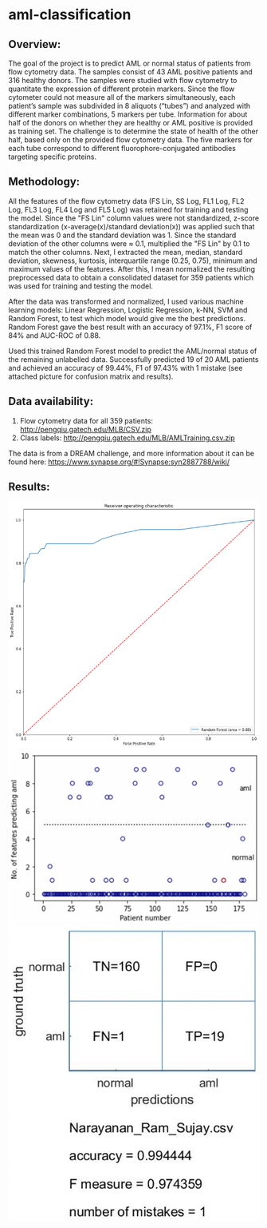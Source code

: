# aml-classification

## Overview:
The goal of the project is to predict AML or normal status of patients from flow cytometry data. The samples consist of 43 AML positive patients and 316 healthy donors. The samples were studied with flow cytometry to quantitate the expression of different protein markers. Since the flow cytometer could not measure all of the markers simultaneously, each patient’s sample was subdivided in 8 aliquots (“tubes”) and analyzed with different marker combinations, 5 markers per tube. Information for about half of the donors on whether they are healthy or AML positive is provided as training set. The challenge is to determine the state of health of the other half, based only on the provided flow cytometry data. The five markers for each tube correspond to different fluorophore-conjugated antibodies targeting specific proteins.

## Methodology:
All the features of the flow cytometry data (FS Lin, SS Log, FL1 Log, FL2 Log, FL3 Log, FL4 Log and FL5 Log) was retained for training and testing the model. Since  the  "FS  Lin"  column values  were  not  standardized, z-score standardization (x-average(x)/standard deviation(x)) was applied such that the mean was 0 and the standard deviation was 1. Since the standard deviation of the other columns were ≈ 0.1, multiplied the "FS Lin" by 0.1 to match the other columns. Next, I extracted the mean, median, standard deviation, skewness, kurtosis, interquartile range (0.25, 0.75), minimum and maximum values of the features. After this, I mean  normalized the resulting preprocessed data to obtain a consolidated dataset for 359 patients which was used for training and testing the model.<br/>

After the data was transformed and normalized, I used various machine learning models: Linear Regression, Logistic Regression, k-NN, SVM and Random Forest, to test which model would give me the best predictions. Random Forest gave the best result with an accuracy of 97.1%, F1 score of 84% and AUC-ROC of 0.88.<br/>

Used this trained Random Forest model to predict the AML/normal status of the remaining unlabelled data. Successfully predicted 19 of 20 AML patients and achieved an accuracy of 99.44%, F1 of 97.43% with 1 mistake (see attached picture for confusion matrix and results).

## Data availability:
1. Flow cytometry data for all 359 patients: http://pengqiu.gatech.edu/MLB/CSV.zip
2. Class labels: http://pengqiu.gatech.edu/MLB/AMLTraining.csv.zip

The data is from a DREAM challenge, and more information about it can be found here: https://www.synapse.org/#!Synapse:syn2887788/wiki/

## Results:
![randomForest_ROC](https://github.com/ahishsujay/aml-classification/blob/main/randomForest_ROC.png)
![finalResult](https://github.com/ahishsujay/aml-classification/blob/main/finalResult.png)
![confusionMatrix](https://github.com/ahishsujay/aml-classification/blob/main/confusionMatrix.png)
